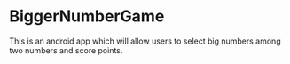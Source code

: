# BiggerNumberGame
This is an android app which will allow users to select big numbers among two numbers and score points.
